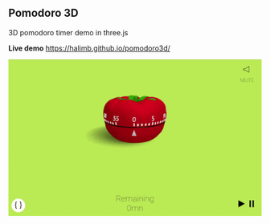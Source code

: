 ## Pomodoro 3D

3D pomodoro timer demo in three.js

**Live demo** https://halimb.github.io/pomodoro3d/

![gif preview](./pomodoro.gif)

